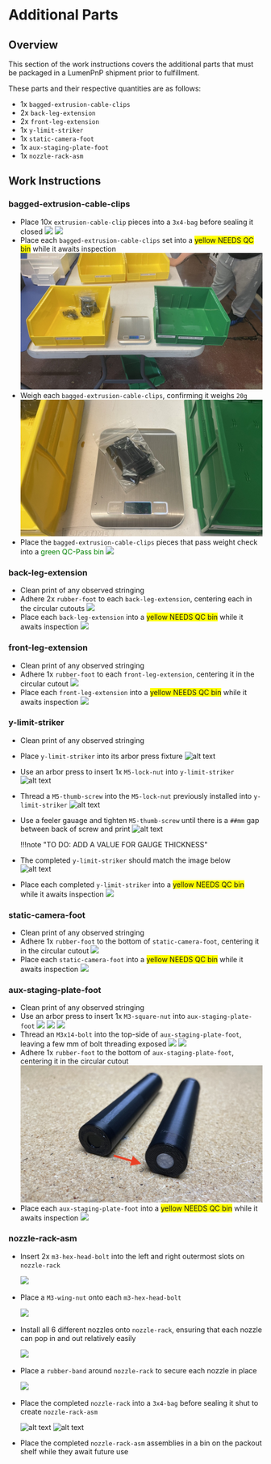 # Additional Parts

## Overview

This section of the work instructions covers the additional parts that must be packaged in a LumenPnP shipment prior to fulfillment.

These parts and their respective quantities are as follows:

- 1x `bagged-extrusion-cable-clips`
- 2x `back-leg-extension`
- 2x `front-leg-extension`
- 1x `y-limit-striker`
- 1x `static-camera-foot`
- 1x `aux-staging-plate-foot`
- 1x `nozzle-rack-asm`

## Work Instructions

### bagged-extrusion-cable-clips
- Place 10x `extrusion-cable-clip` pieces into a `3x4-bag` before sealing it closed
	![](img/IMG_3667.png)
	![](img/IMG_3666.png)
- Place each `bagged-extrusion-cable-clips` set into a <span style="background-color:yellow"> yellow NEEDS QC bin</span> while it awaits inspection
	![](img/IMG_6181.jpeg)
- Weigh each `bagged-extrusion-cable-clips`, confirming it weighs `20g`
	![](img/IMG_6182.jpeg)
- Place the `bagged-extrusion-cable-clips` pieces that pass weight check into a <span style="color:green"> green QC-Pass bin</span>
	![](img/IMG_6185.jpg)

### back-leg-extension
- Clean print of any observed stringing 
- Adhere 2x `rubber-foot` to each `back-leg-extension`, centering each in the circular cutouts
	![](img/back-leg-extension.jpg)
- Place each `back-leg-extension` into a <span style="background-color:yellow"> yellow NEEDS QC bin</span> while it awaits inspection
	![](img/IMG_6179.jpg)
	
### front-leg-extension
- Clean print of any observed stringing
- Adhere 1x `rubber-foot` to each `front-leg-extension`, centering it in the circular cutout
	![](img/front-leg-extension.png)
- Place each `front-leg-extension` into a <span style="background-color:yellow"> yellow NEEDS QC bin</span> while it awaits inspection
	![](img/IMG_6180.jpg)

### y-limit-striker
- Clean print of any observed stringing 
- Place `y-limit-striker` into its arbor press fixture
	![alt text](img/y-limit-striker-insert-into-jig.jpg)

- Use an arbor press to insert 1x `M5-lock-nut` into `y-limit-striker`
	![alt text](img/y-limit-striker-insert-hex-nut.jpg)

- Thread a `M5-thumb-screw` into the `M5-lock-nut` previously installed into `y-limit-striker`
	![alt text](img/y-limit-striker-bolt-thumb-screw.jpg)

- Use a feeler gauage and tighten `M5-thumb-screw` until there is a `##mm` gap between back of screw and print
	![alt text](img/y-limit-striker-shim.jpg)

	!!!note "TO DO: ADD A VALUE FOR GAUGE THICKNESS"

- The completed `y-limit-striker` should match the image below
	![alt text](img/y-limit-striker-done.jpg)

- Place each completed `y-limit-striker` into a <span style="background-color:yellow"> yellow NEEDS QC bin</span> while it awaits inspection
	![](img/y-limit-striker-bin.png)

### static-camera-foot
- Clean print of any observed stringing 
- Adhere 1x `rubber-foot` to the bottom of `static-camera-foot`, centering it in the circular cutout
	![](img/static-camera-foot-rubber.jpg)
- Place each `static-camera-foot` into a <span style="background-color:yellow"> yellow NEEDS QC bin</span> while it awaits inspection
	![](img/static-camera-foot.png)

### aux-staging-plate-foot
- Clean print of any observed stringing
- Use an arbor press to insert 1x `M3-square-nut` into `aux-staging-plate-foot`
	![](img/aux-staging-plate-foot-1.jpg)
	![](img/aux-staging-plate-foot-2.jpg)
	![](img/aux-staging-plate-foot-3.jpg)
- Thread an `M3x14-bolt` into the top-side of `aux-staging-plate-foot`, leaving a few mm of bolt threading exposed
	![](img/build-foot-separated.png)
	![](img/build-foot.png)
- Adhere 1x `rubber-foot` to the bottom of `aux-staging-plate-foot`, centering it in the circular cutout
	![](img/build-foot-rubber.jpeg)
- Place each `aux-staging-plate-foot` into a <span style="background-color:yellow"> yellow NEEDS QC bin</span> while it awaits inspection
	![](img/aux-staging-plate-foot-bin.png)

### nozzle-rack-asm

- Insert 2x `m3-hex-head-bolt` into the left and right outermost slots on `nozzle-rack`

    <img src="img/image13.jpg" width="60%"/>

- Place a `M3-wing-nut` onto each `m3-hex-head-bolt`

    <img src="img/add-wing-nut.jpg" width="60%"/>

- Install all 6 different nozzles onto `nozzle-rack`, ensuring that each nozzle can pop in and out relatively easily

 	<img src="img/image24.jpg" width="60%"/>

- Place a `rubber-band` around `nozzle-rack` to secure each nozzle in place

	<img src="img/image18.jpg" width="60%"/>

- Place the completed `nozzle-rack` into a `3x4-bag` before sealing it shut to create `nozzle-rack-asm`

	![alt text](img/bag-nozzle-rack-1.JPG)
	![alt text](img/bag-nozzle-rack-2.JPG)

- Place the completed `nozzle-rack-asm` assemblies in a bin on the packout shelf while they await future use
